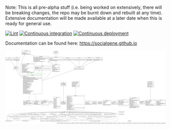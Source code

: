 Note: This is all pre-alpha stuff (i.e. being worked on extensively, there will be breaking changes, the repo may be burnt down and rebuilt at any time). Extensive documentation will be made available at a later date when this is ready for general use.

[![Lint](https://github.com/socialgene/sgpy/actions/workflows/linters.yml/badge.svg?branch=main)](https://github.com/socialgene/sgpy/actions/workflows/linters.yml)
[![Continuous integration](https://github.com/socialgene/sgpy/actions/workflows/pr_ci.yml/badge.svg)](https://github.com/socialgene/sgpy/actions/workflows/pr_ci.yml)
[![Continuous deployment](https://github.com/socialgene/sgpy/actions/workflows/pypi_autodeploy_python.yml/badge.svg?branch=main)](https://github.com/socialgene/sgpy/actions/workflows/pypi_autodeploy_python.yml)

Documentation can be found here: <https://socialgene.github.io>

<!---
To create the UML diagram of the library:
```bash
pyreverse -o png -p sgpy socialgene
```
--->

![classes](classes_sgpy.png)
![packages](packages_sgpy.png)
